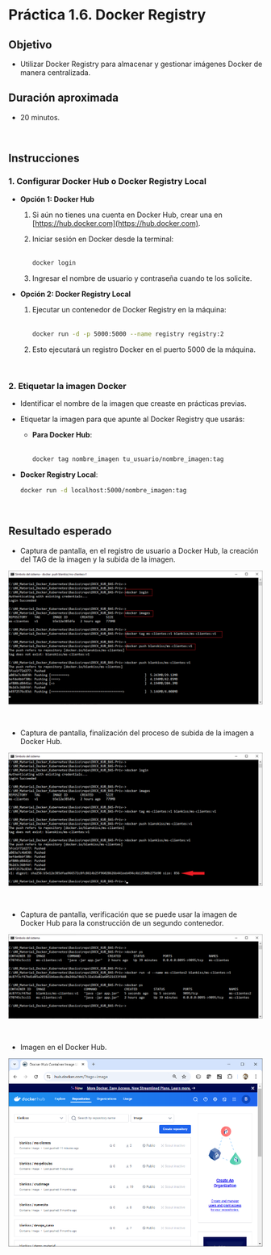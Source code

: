 # Práctica 1.6. Docker Registry

## Objetivo
- Utilizar Docker Registry para almacenar y gestionar imágenes Docker de manera centralizada.


## Duración aproximada

- 20 minutos.

<br/>

## Instrucciones


### 1. Configurar Docker Hub o Docker Registry Local

   - **Opción 1: Docker Hub**
     1. Si aún no tienes una cuenta en Docker Hub, crear una en [https://hub.docker.com](https://hub.docker.com).


     2. Iniciar sesión en Docker desde la terminal:
        ```bash

        docker login
        ```

     3. Ingresar el nombre de usuario y contraseña cuando te los solicite.

   - **Opción 2: Docker Registry Local**
     1. Ejecutar un contenedor de Docker Registry en la máquina:
        ```bash

        docker run -d -p 5000:5000 --name registry registry:2
        ```

     2. Esto ejecutará un registro Docker en el puerto 5000 de la máquina.


<br/>


### 2. Etiquetar la imagen Docker

   - Identificar el nombre de la imagen que creaste en prácticas previas.

   - Etiquetar la imagen para que apunte al Docker Registry que usarás:

     - **Para Docker Hub**:
       ```bash

       docker tag nombre_imagen tu_usuario/nombre_imagen:tag
       ```

   - **Docker Registry Local**:

     ```bash
     docker run -d localhost:5000/nombre_imagen:tag
     ```


<br/>



## Resultado esperado


- Captura de pantalla, en el registro de usuario a Docker Hub, la creación del TAG de la imagen y la subida de la imagen.


![docker login ...](../images/u1_6_1.png)


<br/>


- Captura de pantalla, finalización del proceso de subida de la imagen a Docker Hub.


![docker](../images/u1_6_2.png)


<br/>


- Captura de pantalla, verificación que se puede usar la imagen de Docker Hub para la construcción de un segundo contenedor.


![docker](../images/u1_6_3.png)


<br/>


- Imagen en el Docker Hub.


![docker](../images/u1_6_4.png)
